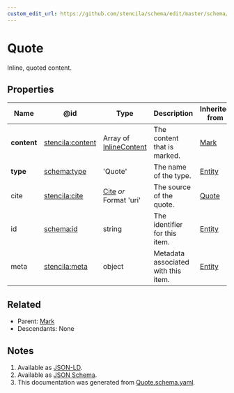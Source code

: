 ```yaml
---
custom_edit_url: https://github.com/stencila/schema/edit/master/schema/Quote.schema.yaml
---
```


# Quote

Inline, quoted content.

## Properties

| Name        | @id                                                         | Type                                                | Description                         | Inherited from               |
| ----------- | ----------------------------------------------------------- | --------------------------------------------------- | ----------------------------------- | ---------------------------- |
| **content** | [stencila:content](https://schema.stenci.la/content.jsonld) | Array of [InlineContent](../Prose/InlineContent.md) | The content that is marked.         | [Mark](../Prose/Mark.md)     |
| **type**    | [schema:type](https://schema.org/type)                      | 'Quote'                                             | The name of the type.               | [Entity](../Other/Entity.md) |
| cite        | [stencila:cite](https://schema.stenci.la/cite.jsonld)       | [Cite](../Prose/Cite.md) _or_ Format 'uri'          | The source of the quote.            | [Quote](../Prose/Quote.md)   |
| id          | [schema:id](https://schema.org/id)                          | string                                              | The identifier for this item.       | [Entity](../Other/Entity.md) |
| meta        | [stencila:meta](https://schema.stenci.la/meta.jsonld)       | object                                              | Metadata associated with this item. | [Entity](../Other/Entity.md) |

## Related

-   Parent: [Mark](../Prose/Mark.md)
-   Descendants: None

## Notes

1.  Available as [JSON-LD](https://schema.stenci.la/Quote.jsonld).
2.  Available as [JSON Schema](https://schema.stenci.la/v1/Quote.schema.json).
3.  This documentation was generated from [Quote.schema.yaml](https://github.com/stencila/schema/blob/master/schema/Quote.schema.yaml).
